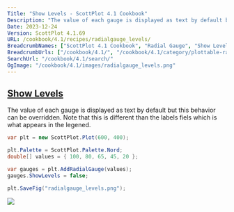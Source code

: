 ```yaml
---
Title: "Show Levels - ScottPlot 4.1 Cookbook"
Description: "The value of each gauge is displayed as text by default but this behavior can be overridden. Note that this is different than the labels fiels which is what appears in the legened."
Date: 2023-12-24
Version: ScottPlot 4.1.69
URL: /cookbook/4.1/recipes/radialgauge_levels/
BreadcrumbNames: ["ScottPlot 4.1 Cookbook", "Radial Gauge", "Show Levels"]
BreadcrumbUrls: ["/cookbook/4.1/", "/cookbook/4.1/category/plottable-radialgauge", "/cookbook/4.1/recipes/radialgauge_levels/"]
SearchUrl: "/cookbook/4.1/search/"
OgImage: "/cookbook/4.1/images/radialgauge_levels.png"
---
```


<h2><a id='show-levels' href='/cookbook/4.1/recipes/radialgauge_levels/'>Show Levels</a></h2>

The value of each gauge is displayed as text by default but this behavior can be overridden. Note that this is different than the labels fiels which is what appears in the legened.

```cs
var plt = new ScottPlot.Plot(600, 400);

plt.Palette = ScottPlot.Palette.Nord;
double[] values = { 100, 80, 65, 45, 20 };

var gauges = plt.AddRadialGauge(values);
gauges.ShowLevels = false;

plt.SaveFig("radialgauge_levels.png");
```

<img src='../../images/radialgauge_levels.png' class='d-block mx-auto my-5' />


